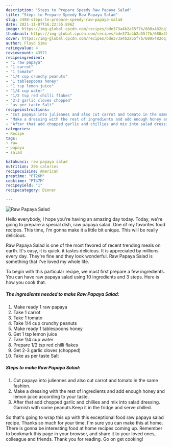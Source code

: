 ```yaml
---
description: "Steps to Prepare Speedy Raw Papaya Salad"
title: "Steps to Prepare Speedy Raw Papaya Salad"
slug: 3498-steps-to-prepare-speedy-raw-papaya-salad
date: 2021-11-07T16:22:55.896Z
image: https://img-global.cpcdn.com/recipes/bde373a4b2a55f7b/680x482cq70/raw-papaya-salad-recipe-main-photo.jpg
thumbnail: https://img-global.cpcdn.com/recipes/bde373a4b2a55f7b/680x482cq70/raw-papaya-salad-recipe-main-photo.jpg
cover: https://img-global.cpcdn.com/recipes/bde373a4b2a55f7b/680x482cq70/raw-papaya-salad-recipe-main-photo.jpg
author: Floyd Sims
ratingvalue: 4
reviewcount: 43571
recipeingredient:
- "1 raw papaya"
- "1 carrot"
- "1 tomato"
- "1/4 cup crunchy peanuts"
- "1 tablespoons honey"
- "1 tsp lemon juice"
- "1/4 cup water"
- "1/2 tsp red chilli flakes"
- "2-3 garlic cloves chopped"
- "as per taste Salt"
recipeinstructions:
- "Cut papaya into juliennes and also cut carrot and tomato in the same fashion."
- "Make a dressing with the rest of ingredients and add enough honey and lemon juice according to your taste."
- "After that add chopped garlic and chillies and mix into salad dressing. Garnish with some peanuts.Keep it in the fridge and serve chilled."
categories:
- Recipe
tags:
- raw
- papaya
- salad

katakunci: raw papaya salad 
nutrition: 296 calories
recipecuisine: American
preptime: "PT26M"
cooktime: "PT47M"
recipeyield: "1"
recipecategory: Dinner

---
```



![Raw Papaya Salad](https://img-global.cpcdn.com/recipes/bde373a4b2a55f7b/680x482cq70/raw-papaya-salad-recipe-main-photo.jpg)

Hello everybody, I hope you're having an amazing day today. Today, we're going to prepare a special dish, raw papaya salad. One of my favorites food recipes. This time, I'm gonna make it a little bit unique. This will be really delicious.

Raw Papaya Salad is one of the most favored of recent trending meals on earth. It's easy, it is quick, it tastes delicious. It is appreciated by millions every day. They're fine and they look wonderful. Raw Papaya Salad is something that I've loved my whole life.




To begin with this particular recipe, we must first prepare a few ingredients. You can have raw papaya salad using 10 ingredients and 3 steps. Here is how you cook that.

<!--inarticleads1-->

##### The ingredients needed to make Raw Papaya Salad:

1. Make ready 1 raw papaya
1. Take 1 carrot
1. Take 1 tomato
1. Take 1/4 cup crunchy peanuts
1. Make ready 1 tablespoons honey
1. Get 1 tsp lemon juice
1. Take 1/4 cup water
1. Prepare 1/2 tsp red chilli flakes
1. Get 2-3 garlic cloves (chopped)
1. Take as per taste Salt




<!--inarticleads2-->

##### Steps to make Raw Papaya Salad:

1. Cut papaya into juliennes and also cut carrot and tomato in the same fashion.
1. Make a dressing with the rest of ingredients and add enough honey and lemon juice according to your taste.
1. After that add chopped garlic and chillies and mix into salad dressing. Garnish with some peanuts.Keep it in the fridge and serve chilled.




So that's going to wrap this up with this exceptional food raw papaya salad recipe. Thanks so much for your time. I'm sure you can make this at home. There is gonna be interesting food at home recipes coming up. Remember to bookmark this page in your browser, and share it to your loved ones, colleague and friends. Thank you for reading. Go on get cooking!
